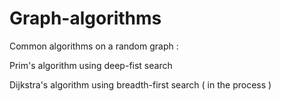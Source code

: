 # Graph-algorithms

Common algorithms on a random graph : 

Prim's algorithm using deep-fist search

Dijkstra's algorithm using breadth-first search ( in the process )
